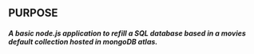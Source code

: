 
## PURPOSE

##### A basic node.js application to refill a SQL database based in a movies default collection hosted in mongoDB atlas.
